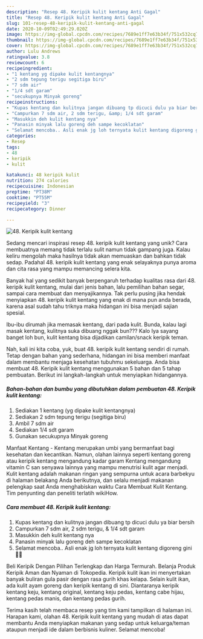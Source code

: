 ```yaml
---
description: "Resep 48. Keripik kulit kentang Anti Gagal"
title: "Resep 48. Keripik kulit kentang Anti Gagal"
slug: 101-resep-48-keripik-kulit-kentang-anti-gagal
date: 2020-10-09T02:49:29.020Z
image: https://img-global.cpcdn.com/recipes/7689e1ff7e63b34f/751x532cq70/48-keripik-kulit-kentang-foto-resep-utama.jpg
thumbnail: https://img-global.cpcdn.com/recipes/7689e1ff7e63b34f/751x532cq70/48-keripik-kulit-kentang-foto-resep-utama.jpg
cover: https://img-global.cpcdn.com/recipes/7689e1ff7e63b34f/751x532cq70/48-keripik-kulit-kentang-foto-resep-utama.jpg
author: Lulu Andrews
ratingvalue: 3.8
reviewcount: 6
recipeingredient:
- "1 kentang yg dipake kulit kentangnya"
- "2 sdm tepung terigu segitiga biru"
- "7 sdm air"
- "1/4 sdt garam"
- "secukupnya Minyak goreng"
recipeinstructions:
- "Kupas kentang dan kulitnya jangan dibuang tp dicuci dulu ya biar bersih"
- "Campurkan 7 sdm air, 2 sdm terigu, &amp; 1/4 sdt garam"
- "Masukkin deh kulit kentang nya"
- "Panasin minyak lalu goreng deh sampe kecoklatan"
- "Selamat mencoba.. Asli enak jg loh ternyata kulit kentang digoreng gini 🤤🤤"
categories:
- Resep
tags:
- 48
- keripik
- kulit

katakunci: 48 keripik kulit 
nutrition: 274 calories
recipecuisine: Indonesian
preptime: "PT38M"
cooktime: "PT55M"
recipeyield: "3"
recipecategory: Dinner

---
```



![48. Keripik kulit kentang](https://img-global.cpcdn.com/recipes/7689e1ff7e63b34f/751x532cq70/48-keripik-kulit-kentang-foto-resep-utama.jpg)

Sedang mencari inspirasi resep 48. keripik kulit kentang yang unik? Cara membuatnya memang tidak terlalu sulit namun tidak gampang juga. Kalau keliru mengolah maka hasilnya tidak akan memuaskan dan bahkan tidak sedap. Padahal 48. keripik kulit kentang yang enak selayaknya punya aroma dan cita rasa yang mampu memancing selera kita.

Banyak hal yang sedikit banyak berpengaruh terhadap kualitas rasa dari 48. keripik kulit kentang, mulai dari jenis bahan, lalu pemilihan bahan segar, sampai cara membuat dan menyajikannya. Tak perlu pusing jika hendak menyiapkan 48. keripik kulit kentang yang enak di mana pun anda berada, karena asal sudah tahu triknya maka hidangan ini bisa menjadi sajian spesial.

Ibu-ibu dirumah jika memasak kentang, dari pada kulit. Bunda, kalau lagi masak kentang, kulitnya suka dibuang nggak bun??? Kalo Iya sayang banget loh bun, kulit kentang bisa dijadikan camilan/snack keripik teman.


Nah, kali ini kita coba, yuk, buat 48. keripik kulit kentang sendiri di rumah. Tetap dengan bahan yang sederhana, hidangan ini bisa memberi manfaat dalam membantu menjaga kesehatan tubuhmu sekeluarga. Anda bisa membuat 48. Keripik kulit kentang menggunakan 5 bahan dan 5 tahap pembuatan. Berikut ini langkah-langkah untuk menyiapkan hidangannya.

<!--inarticleads1-->

##### Bahan-bahan dan bumbu yang dibutuhkan dalam pembuatan 48. Keripik kulit kentang:

1. Sediakan 1 kentang (yg dipake kulit kentangnya)
1. Sediakan 2 sdm tepung terigu (segitiga biru)
1. Ambil 7 sdm air
1. Sediakan 1/4 sdt garam
1. Gunakan secukupnya Minyak goreng


Manfaat Kentang - Kentang merupakan umbi yang bermanfaat bagi kesehatan dan kecantikan. Namun, olahan lainnya seperti kentang goreng atau keripik kentang mengandung kadar garam Kentang mengandung vitamin C san senyawa lainnya yang mampu menutrisi kulit agar menjadi. Kulit kentang adalah makanan ringan yang sempurna untuk acara barbekyu di halaman belakang Anda berikutnya, dan selalu menjadi makanan pelengkap saat Anda menghabiskan waktu Cara Membuat Kulit Kentang. Tim penyunting dan peneliti terlatih wikiHow. 

<!--inarticleads2-->

##### Cara membuat 48. Keripik kulit kentang:

1. Kupas kentang dan kulitnya jangan dibuang tp dicuci dulu ya biar bersih
1. Campurkan 7 sdm air, 2 sdm terigu, &amp; 1/4 sdt garam
1. Masukkin deh kulit kentang nya
1. Panasin minyak lalu goreng deh sampe kecoklatan
1. Selamat mencoba.. Asli enak jg loh ternyata kulit kentang digoreng gini 🤤🤤


Beli Keripik Dengan Pilihan Terlengkap dan Harga Termurah. Belanja Produk Keripik Aman dan Nyaman di Tokopedia. Keripik kulit ikan ini menyertakan banyak buliran gula pasir dengan rasa gurih khas kelapa. Selain kulit ikan, ada kulit ayam goreng dan keripik kentang di sini. Diantaranya keripik kentang keju, kentang original, kentang keju pedas, kentang cabe hijau, kentang pedas manis, dan kentang pedas gurih. 

Terima kasih telah membaca resep yang tim kami tampilkan di halaman ini. Harapan kami, olahan 48. Keripik kulit kentang yang mudah di atas dapat membantu Anda menyiapkan makanan yang sedap untuk keluarga/teman ataupun menjadi ide dalam berbisnis kuliner. Selamat mencoba!

